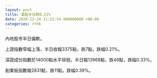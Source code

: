 ```yaml
---
layout: post
title: 滬股半日跌0.21%
date: 2020-12-24 11:52:54.000000000 +08:00
categories: rthk
---
```


內地股市半日偏軟。

上證指數窄幅上落，半日收報3375點，跌7點，跌幅0.21%。

深證成份指數於14000點水平徘徊，半日報13968點，跌46點，跌幅0.33%。

創業板指數報2831點，跌11點，跌幅0.39%。
